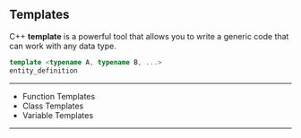 ## Templates

C++ **template** is a powerful tool that allows you to write a generic code that can work with any data type.


```C++
template <typename A, typename B, ...>
entity_definition
```

***
- Function Templates
- Class Templates
- Variable Templates
***

